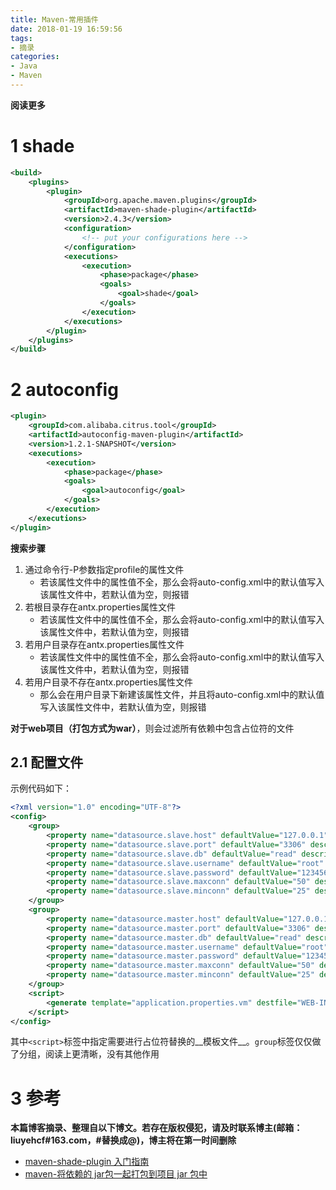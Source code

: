```yaml
---
title: Maven-常用插件
date: 2018-01-19 16:59:56
tags: 
- 摘录
categories: 
- Java
- Maven
---
```


__阅读更多__

<!--more-->

# 1 shade

```xml
<build>
    <plugins>
        <plugin>
            <groupId>org.apache.maven.plugins</groupId>
            <artifactId>maven-shade-plugin</artifactId>
            <version>2.4.3</version>
            <configuration>
                <!-- put your configurations here -->
            </configuration>
            <executions>
                <execution>
                    <phase>package</phase>
                    <goals>
                        <goal>shade</goal>
                    </goals>
                </execution>
            </executions>
        </plugin>
    </plugins>
</build>
```

# 2 autoconfig

```xml
<plugin>
    <groupId>com.alibaba.citrus.tool</groupId>
    <artifactId>autoconfig-maven-plugin</artifactId>
    <version>1.2.1-SNAPSHOT</version>
    <executions>
        <execution>
            <phase>package</phase>
            <goals>
                <goal>autoconfig</goal>
            </goals>
        </execution>
    </executions>
</plugin>
```

__搜索步骤__

1. 通过命令行-P参数指定profile的属性文件
    * 若该属性文件中的属性值不全，那么会将auto-config.xml中的默认值写入该属性文件中，若默认值为空，则报错
1. 若根目录存在antx.properties属性文件
    * 若该属性文件中的属性值不全，那么会将auto-config.xml中的默认值写入该属性文件中，若默认值为空，则报错
1. 若用户目录存在antx.properties属性文件
    * 若该属性文件中的属性值不全，那么会将auto-config.xml中的默认值写入该属性文件中，若默认值为空，则报错
1. 若用户目录不存在antx.properties属性文件
    * 那么会在用户目录下新建该属性文件，并且将auto-config.xml中的默认值写入该属性文件中，若默认值为空，则报错

__对于web项目（打包方式为war）__，则会过滤所有依赖中包含占位符的文件

## 2.1 配置文件

示例代码如下：

```xml
<?xml version="1.0" encoding="UTF-8"?>
<config>
    <group>
        <property name="datasource.slave.host" defaultValue="127.0.0.1" description="datasource slave host" />
        <property name="datasource.slave.port" defaultValue="3306" description="datasource slave port" />
        <property name="datasource.slave.db" defaultValue="read" description="datasource slave db" />
        <property name="datasource.slave.username" defaultValue="root" description="datasource slave username" />
        <property name="datasource.slave.password" defaultValue="123456" description=" datasource slave password" />
        <property name="datasource.slave.maxconn" defaultValue="50" description="datasource slave maxconn" />
        <property name="datasource.slave.minconn" defaultValue="25" description="datasource slave minconn" />
    </group>
    <group>
        <property name="datasource.master.host" defaultValue="127.0.0.1" description="datasource master host" />
        <property name="datasource.master.port" defaultValue="3306" description="datasource master port" />
        <property name="datasource.master.db" defaultValue="read" description="datasource master db" />
        <property name="datasource.master.username" defaultValue="root" description="datasource master username" />
        <property name="datasource.master.password" defaultValue="123456" description="datasource master password" />
        <property name="datasource.master.maxconn" defaultValue="50" description="datasource master maxconn" />
        <property name="datasource.master.minconn" defaultValue="25" description="datasource master minconn" />
    </group>
    <script>
        <generate template="application.properties.vm" destfile="WEB-INF/classes/application.properties" />
    </script>
</config>
```

其中`<script>`标签中指定需要进行占位符替换的__模板文件__。`group`标签仅仅做了分组，阅读上更清晰，没有其他作用

# 3 参考

__本篇博客摘录、整理自以下博文。若存在版权侵犯，请及时联系博主(邮箱：liuyehcf#163.com，#替换成@)，博主将在第一时间删除__

* [maven-shade-plugin 入门指南](https://www.jianshu.com/p/7a0e20b30401)
* [maven-将依赖的 jar包一起打包到项目 jar 包中](https://www.jianshu.com/p/0c60f6ef3a4c)
